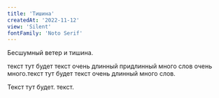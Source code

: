 ```yaml
---
title: 'Тишина'
createdAt: '2022-11-12'
view: 'Silent'
fontFamily: 'Noto Serif'
---
```


Бесшумный ветер и тишина.

текст тут будет текст очень длинный придлинный
много слов очень много.текст тут будет текст очень длинный
много слов.

Текст тут будет.
текст.
